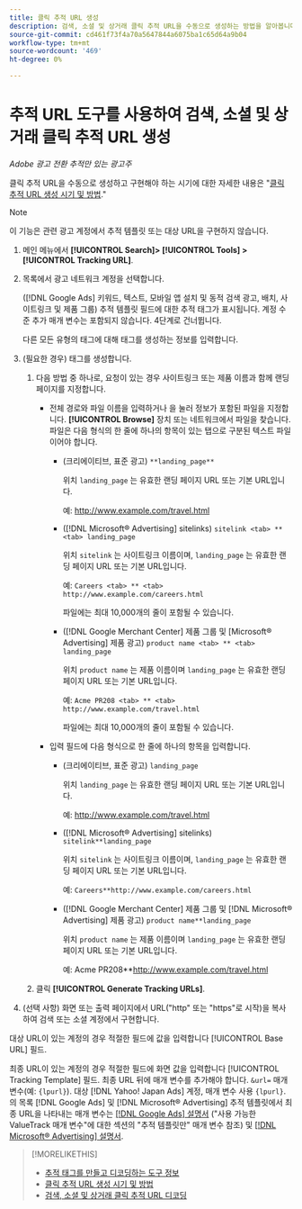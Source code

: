 ```yaml
---
title: 클릭 추적 URL 생성
description: 검색, 소셜 및 상거래 클릭 추적 URL을 수동으로 생성하는 방법을 알아봅니다.
source-git-commit: cd461f73f4a70a5647844a6075ba1c65d64a9b04
workflow-type: tm+mt
source-wordcount: '469'
ht-degree: 0%

---
```


# 추적 URL 도구를 사용하여 검색, 소셜 및 상거래 클릭 추적 URL 생성

*Adobe 광고 전환 추적만 있는 광고주*

클릭 추적 URL을 수동으로 생성하고 구현해야 하는 시기에 대한 자세한 내용은 &quot;[클릭 추적 URL 생성 시기 및 방법](/help/search-social-commerce/tracking/click-tracking-ways-to-generate.md).&quot;

>[!NOTE]
>
>이 기능은 관련 광고 계정에서 추적 템플릿 또는 대상 URL을 구현하지 않습니다.

1. 메인 메뉴에서 **[!UICONTROL Search]> [!UICONTROL Tools] >[!UICONTROL Tracking URL]**.

1. 목록에서 광고 네트워크 계정을 선택합니다.

   ([!DNL Google Ads] 키워드, 텍스트, 모바일 앱 설치 및 동적 검색 광고, 배치, 사이트링크 및 제품 그룹) 추적 템플릿 필드에 대한 추적 태그가 표시됩니다. 계정 수준 추가 매개 변수는 포함되지 않습니다. 4단계로 건너뜁니다.

   다른 모든 유형의 태그에 대해 태그를 생성하는 정보를 입력합니다.

1. (필요한 경우) 태그를 생성합니다.

   1. 다음 방법 중 하나로, 요청이 있는 경우 사이트링크 또는 제품 이름과 함께 랜딩 페이지를 지정합니다.

      * 전체 경로와 파일 이름을 입력하거나 을 눌러 정보가 포함된 파일을 지정합니다. **[!UICONTROL Browse]** 장치 또는 네트워크에서 파일을 찾습니다. 파일은 다음 형식의 한 줄에 하나의 항목이 있는 탭으로 구분된 텍스트 파일이어야 합니다.

         * (크리에이티브, 표준 광고) `**landing_page**`

            위치 `landing_page` 는 유효한 랜딩 페이지 URL 또는 기본 URL입니다.

            예: http://www.example.com/travel.html

         * ([!DNL Microsoft® Advertising] sitelinks) `sitelink <tab> ** <tab> landing_page`

            위치 `sitelink` 는 사이트링크 이름이며, `landing_page` 는 유효한 랜딩 페이지 URL 또는 기본 URL입니다.

            예: `Careers <tab> ** <tab> http://www.example.com/careers.html`

            파일에는 최대 10,000개의 줄이 포함될 수 있습니다.

         * ([!DNL Google Merchant Center] 제품 그룹 및 [Microsoft® Advertising] 제품 광고) `product name <tab> ** <tab> landing_page`

            위치 `product name` 는 제품 이름이며 `landing_page` 는 유효한 랜딩 페이지 URL 또는 기본 URL입니다.

            예: `Acme PR208 <tab> ** <tab> http://www.example.com/travel.html`

            파일에는 최대 10,000개의 줄이 포함될 수 있습니다.
      * 입력 필드에 다음 형식으로 한 줄에 하나의 항목을 입력합니다.

         * (크리에이티브, 표준 광고) `landing_page`

            위치 `landing_page` 는 유효한 랜딩 페이지 URL 또는 기본 URL입니다.

            예: http://www.example.com/travel.html

         * ([!DNL Microsoft® Advertising] sitelinks) `sitelink**landing_page`

            위치 `sitelink` 는 사이트링크 이름이며, `landing_page` 는 유효한 랜딩 페이지 URL 또는 기본 URL입니다.

            예: `Careers**http://www.example.com/careers.html`

         * ([!DNL Google Merchant Center] 제품 그룹 및 [!DNL Microsoft® Advertising] 제품 광고) `product name**landing_page`

            위치 `product name` 는 제품 이름이며 `landing_page` 는 유효한 랜딩 페이지 URL 또는 기본 URL입니다.

            예: Acme PR208**http://www.example.com/travel.html
   1. 클릭 **[!UICONTROL Generate Tracking URLs]**.



1. (선택 사항) 화면 또는 출력 페이지에서 URL(&quot;http&quot; 또는 &quot;https&quot;로 시작)을 복사하여 검색 또는 소셜 계정에서 구현합니다.

대상 URL이 있는 계정의 경우 적절한 필드에 값을 입력합니다 [!UICONTROL Base URL] 필드.

최종 URL이 있는 계정의 경우 적절한 필드에 화면 값을 입력합니다 [!UICONTROL Tracking Template] 필드. 최종 URL 뒤에 매개 변수를 추가해야 합니다. `&url=` 매개 변수(예: `{lpurl}`). 대상 [!DNL Yahoo! Japan Ads] 계정, 매개 변수 사용 `{lpurl}`. 의 목록 [!DNL Google Ads] 및 [!DNL Microsoft® Advertising] 추적 템플릿에서 최종 URL을 나타내는 매개 변수는 [[!DNL Google Ads] 설명서](https://support.google.com/google-ads/answer/6305348) (&quot;사용 가능한 ValueTrack 매개 변수&quot;에 대한 섹션의 &quot;추적 템플릿만&quot; 매개 변수 참조) 및 [[!DNL Microsoft® Advertising] 설명서](https://help.ads.microsoft.com/#apex/3/en/56799/2).

>[!MORELIKETHIS]
>
>* [추적 태그를 만들고 디코딩하는 도구 정보](tracking-tools-about.md)
>* [클릭 추적 URL 생성 시기 및 방법](/help/search-social-commerce/tracking/click-tracking-ways-to-generate.md)
>* [검색, 소셜 및 상거래 클릭 추적 URL 디코딩](click-tracking-url-decode.md)

